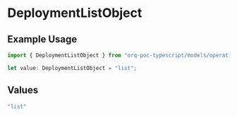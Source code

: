 # DeploymentListObject

## Example Usage

```typescript
import { DeploymentListObject } from "orq-poc-typescript/models/operations";

let value: DeploymentListObject = "list";
```

## Values

```typescript
"list"
```